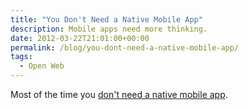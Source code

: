 ```yaml
---
title: "You Don't Need a Native Mobile App"
description: Mobile apps need more thinking.
date: 2012-03-22T21:01:00+00:00
permalink: /blog/you-dont-need-a-native-mobile-app/
tags:
  - Open Web
---
```


Most of the time you [don't need a native mobile app](http://view.vzaar.com/942873/player).
